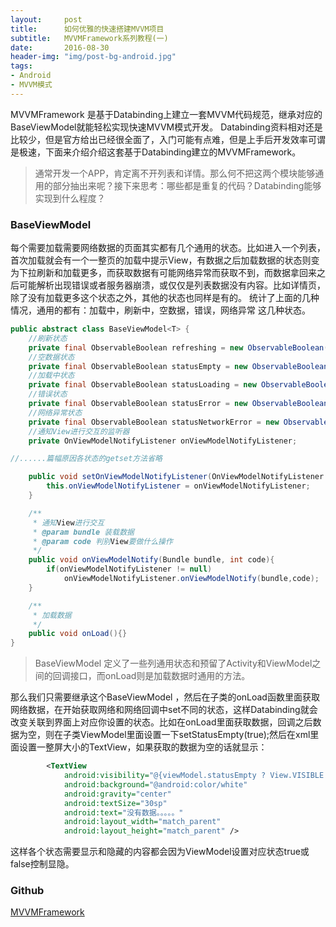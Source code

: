 ```yaml
---
layout:     post
title:      如何优雅的快速搭建MVVM项目
subtitle:   MVVMFramework系列教程(一)
date:       2016-08-30
header-img: "img/post-bg-android.jpg"
tags:
- Android
- MVVM模式
--- 
```


MVVMFramework 是基于Databinding上建立一套MVVM代码规范，继承对应的BaseViewModel就能轻松实现快速MVVM模式开发。
Databinding资料相对还是比较少，但是官方给出已经很全面了，入门可能有点难，但是上手后开发效率可谓是极速，下面来介绍介绍这套基于Databinding建立的MVVMFramework。

> 通常开发一个APP，肯定离不开列表和详情。那么何不把这两个模块能够通用的部分抽出来呢？接下来思考：哪些都是重复的代码？Databinding能够实现到什么程度？

### BaseViewModel

每个需要加载需要网络数据的页面其实都有几个通用的状态。比如进入一个列表，首次加载就会有一个一整页的加载中提示View，有数据之后加载数据的状态则变为下拉刷新和加载更多，而获取数据有可能网络异常而获取不到，而数据拿回来之后可能解析出现错误或者服务器崩溃，或仅仅是列表数据没有内容。比如详情页，除了没有加载更多这个状态之外，其他的状态也同样是有的。
统计了上面的几种情况，通用的都有：加载中，刷新中，空数据，错误，网络异常 这几种状态。

```java
public abstract class BaseViewModel<T> {
    //刷新状态
    private final ObservableBoolean refreshing = new ObservableBoolean(false);
    //空数据状态
    private final ObservableBoolean statusEmpty = new ObservableBoolean(false);
    //加载中状态
    private final ObservableBoolean statusLoading = new ObservableBoolean(false);
    //错误状态
    private final ObservableBoolean statusError = new ObservableBoolean(false);
    //网络异常状态
    private final ObservableBoolean statusNetworkError = new ObservableBoolean(false);
    //通知View进行交互的监听器
    private OnViewModelNotifyListener onViewModelNotifyListener;

//......篇幅原因各状态的getset方法省略

    public void setOnViewModelNotifyListener(OnViewModelNotifyListener onViewModelNotifyListener) {
        this.onViewModelNotifyListener = onViewModelNotifyListener;
    }

    /**
     * 通知View进行交互
     * @param bundle 装载数据
     * @param code 判别View要做什么操作
     */
    public void onViewModelNotify(Bundle bundle, int code){
        if(onViewModelNotifyListener != null)
            onViewModelNotifyListener.onViewModelNotify(bundle,code);
    }

    /**
     * 加载数据
     */
    public void onLoad(){}
}
```

> BaseViewModel 定义了一些列通用状态和预留了Activity和ViewModel之间的回调接口，而onLoad则是加载数据时通用的方法。

那么我们只需要继承这个BaseViewModel ，然后在子类的onLoad函数里面获取网络数据，在开始获取网络和网络回调中set不同的状态，这样Databinding就会改变关联到界面上对应你设置的状态。比如在onLoad里面获取数据，回调之后数据为空，则在子类ViewModel里面设置一下setStatusEmpty(true);然后在xml里面设置一整屏大小的TextView，如果获取的数据为空的话就显示：

```xml
        <TextView
            android:visibility="@{viewModel.statusEmpty ? View.VISIBLE : View.GONE}"
            android:background="@android:color/white"
            android:gravity="center"
            android:textSize="30sp"
            android:text="没有数据。。。。。"
            android:layout_width="match_parent"
            android:layout_height="match_parent" />
```

这样各个状态需要显示和隐藏的内容都会因为ViewModel设置对应状态true或false控制显隐。


### Github

[MVVMFramework](https://github.com/saiwu-bigkoo/Android-MVVMFramework)